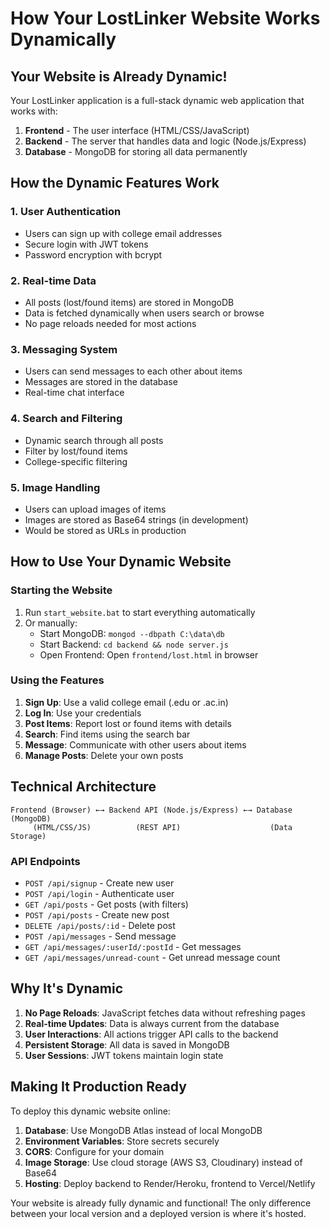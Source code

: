 # How Your LostLinker Website Works Dynamically

## Your Website is Already Dynamic!

Your LostLinker application is a full-stack dynamic web application that works with:

1. **Frontend** - The user interface (HTML/CSS/JavaScript)
2. **Backend** - The server that handles data and logic (Node.js/Express)
3. **Database** - MongoDB for storing all data permanently

## How the Dynamic Features Work

### 1. **User Authentication**
- Users can sign up with college email addresses
- Secure login with JWT tokens
- Password encryption with bcrypt

### 2. **Real-time Data**
- All posts (lost/found items) are stored in MongoDB
- Data is fetched dynamically when users search or browse
- No page reloads needed for most actions

### 3. **Messaging System**
- Users can send messages to each other about items
- Messages are stored in the database
- Real-time chat interface

### 4. **Search and Filtering**
- Dynamic search through all posts
- Filter by lost/found items
- College-specific filtering

### 5. **Image Handling**
- Users can upload images of items
- Images are stored as Base64 strings (in development)
- Would be stored as URLs in production

## How to Use Your Dynamic Website

### Starting the Website
1. Run `start_website.bat` to start everything automatically
2. Or manually:
   - Start MongoDB: `mongod --dbpath C:\data\db`
   - Start Backend: `cd backend && node server.js`
   - Open Frontend: Open `frontend/lost.html` in browser

### Using the Features
1. **Sign Up**: Use a valid college email (.edu or .ac.in)
2. **Log In**: Use your credentials
3. **Post Items**: Report lost or found items with details
4. **Search**: Find items using the search bar
5. **Message**: Communicate with other users about items
6. **Manage Posts**: Delete your own posts

## Technical Architecture

```
Frontend (Browser) ←→ Backend API (Node.js/Express) ←→ Database (MongoDB)
     (HTML/CSS/JS)          (REST API)                    (Data Storage)
```

### API Endpoints
- `POST /api/signup` - Create new user
- `POST /api/login` - Authenticate user
- `GET /api/posts` - Get posts (with filters)
- `POST /api/posts` - Create new post
- `DELETE /api/posts/:id` - Delete post
- `POST /api/messages` - Send message
- `GET /api/messages/:userId/:postId` - Get messages
- `GET /api/messages/unread-count` - Get unread message count

## Why It's Dynamic

1. **No Page Reloads**: JavaScript fetches data without refreshing pages
2. **Real-time Updates**: Data is always current from the database
3. **User Interactions**: All actions trigger API calls to the backend
4. **Persistent Storage**: All data is saved in MongoDB
5. **User Sessions**: JWT tokens maintain login state

## Making It Production Ready

To deploy this dynamic website online:

1. **Database**: Use MongoDB Atlas instead of local MongoDB
2. **Environment Variables**: Store secrets securely
3. **CORS**: Configure for your domain
4. **Image Storage**: Use cloud storage (AWS S3, Cloudinary) instead of Base64
5. **Hosting**: Deploy backend to Render/Heroku, frontend to Vercel/Netlify

Your website is already fully dynamic and functional! The only difference between your local version and a deployed version is where it's hosted.